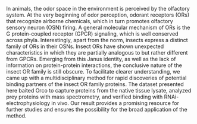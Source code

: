 In animals, the odor space in the environment is perceived by the olfactory system. At the very beginning of odor perception, odorant receptors (ORs) that recognize airborne chemicals, which in turn promotes olfactory sensory neuron (OSN) firing. A general molecular mechanism of ORs is the G protein-coupled receptor (GPCR) signaling, which is well conserved across phyla. Interestingly, apart from the norm, insects express a distinct family of ORs in their OSNs. Insect ORs have shown unexpected characteristics in which they are partially analogous to but rather different from GPCRs. Emerging from this Janus identity, as well as the lack of information on protein-protein interactions, the conclusive nature of the insect OR family is still obscure. To facilitate clearer understanding, we came up with a multidisciplinary method for rapid discoveries of potential binding partners of the insect OR family proteins. The dataset presented here baited Orco to capture proteins from the native tissue lysate, analyzed prey proteins with mass spectrometry, and verified binding with RNAi-electrophysiology in vivo. Our result provides a promising resource for further studies and ensures the possibility for the broad application of the method.
